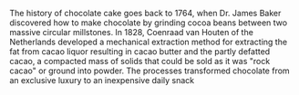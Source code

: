 The history of chocolate cake goes back to 1764, when Dr. James Baker discovered how to make chocolate by grinding cocoa beans between two massive circular millstones. In 1828, Coenraad van Houten of the Netherlands developed a mechanical extraction method for extracting the fat from cacao liquor resulting in cacao butter and the partly defatted cacao, a compacted mass of solids that could be sold as it was "rock cacao" or ground into powder. The processes transformed chocolate from an exclusive luxury to an inexpensive daily snack
